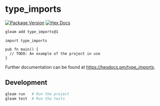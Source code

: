 # type_imports

[![Package Version](https://img.shields.io/hexpm/v/type_imports)](https://hex.pm/packages/type_imports)
[![Hex Docs](https://img.shields.io/badge/hex-docs-ffaff3)](https://hexdocs.pm/type_imports/)

```sh
gleam add type_imports@1
```
```gleam
import type_imports

pub fn main() {
  // TODO: An example of the project in use
}
```

Further documentation can be found at <https://hexdocs.pm/type_imports>.

## Development

```sh
gleam run   # Run the project
gleam test  # Run the tests
```
